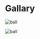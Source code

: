 # Gallary

![ball](https://github.com/pondelion/3DSimulatorWebApp/blob/master/gallary/ball1.gif?raw=true)

![ball](https://github.com/pondelion/3DSimulatorWebApp/blob/master/gallary/ball3.gif?raw=true)
